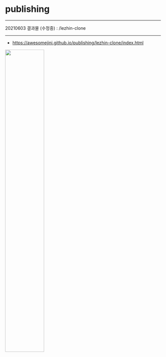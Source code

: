# publishing

---
20210603 결과물 (수정중) : /lezhin-clone

---

- https://awesomejini.github.io/publishing/lezhin-clone/index.html
<img width="50%" src="https://user-images.githubusercontent.com/75153322/120626954-259f3600-c49e-11eb-97d3-ab33bd5fd1a9.gif" />
